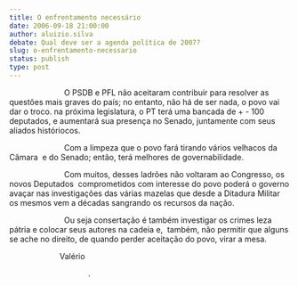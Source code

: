 ```yaml
---
title: O enfrentamento necessário
date: 2006-09-18 21:00:00
author: aluizio.silva
debate: Qual deve ser a agenda política de 2007?
slug: o-enfrentamento-necessario
status: publish 
type: post
---
```


                         O PSDB e PFL não aceitaram contribuir para resolver as questões mais graves do país; no entanto, não há de ser nada, o povo vai dar o troco. na próxima legislatura, o PT terá uma bancada de + - 100 deputados, e aumentará sua presença no Senado, juntamente com seus aliados históriocos.


                         Com a limpeza que o povo fará tirando vários velhacos da Câmara  e do Senado; então, terá melhores de governabilidade.


                         Com muitos, desses ladrões não voltaram ao Congresso, os novos Deputados  comprometidos com interesse do povo poderá o governo avaçar nas investigações das várias mazelas que desde a Ditadura Militar os mesmos vem a décadas sangrando os recursos da nação.


                         Ou seja consertação é também investigar os crimes leza pátria e colocar seus autores na cadeia e,  também, não permitir que alguns se ache no direito, de quando perder aceitação do povo, virar a mesa.


                       Valério


                                    .


       


 


